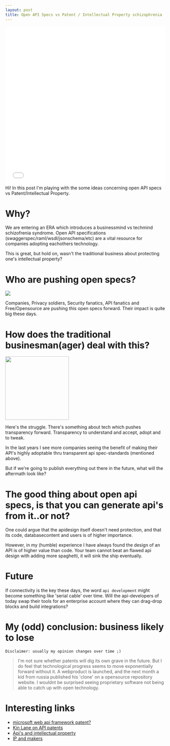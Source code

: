 ```yaml
---
layout: post
title: Open API Specs vs Patent / Intellectual Property schizophrenia
---
```


<iframe src="//player.vimeo.com/video/124935059" width="100%" height="500" frameborder="0" webkitallowfullscreen mozallowfullscreen allowfullscreen></iframe> 

<div class="message">
  Hi! In this post I'm playing with the some ideas concerning open API specs vs Patent/Intellectual Property.
  
</div>

# Why?

We are entering an ERA which introduces a businessmind vs techmind schizofrenia syndrome.
Open API specifications (swaggerspec/raml/wsdl/jsonschema/etc) are a vital resource for companies adopting eachothers technology. 

This is great, but hold on, wasn't the traditional business about protecting one's intellectual property? 

# Who are pushing open specs?

<img src="https://media2.giphy.com/media/rAoMu8fJ0bsZ2/200.gif"/>

Companies, Privacy soldiers, Security fanatics, API fanatics and Free/Opensource are pushing this open specs forward. Their impact is quite big these days.

# How does the traditional businesman(ager) deal with this?

<img src="https://media4.giphy.com/media/UuIpr1iwXkRgY/200.gif" style="width:200px"/>

Here's the struggle.
There's something about tech which pushes transparency forward.
Transparency to understand and accept, adopt and to tweak.

In the last years I see more companies seeing the benefit of making their API's highly adoptable thru transparent  api spec-standards (mentioned above).

But if we're going to publish everything out there in the future, what will the aftermath look like?

# The good thing about open api specs, is that you can generate api's from it..or not?

One could argue that the apidesign itself doesn't need protection, and that its code, databasecontent and users is of higher importance.

However, in my (humble) experience I have always found the design of an API is of higher value than code.
Your team cannot beat an flawed api design with adding more spaghetti, it will sink the ship eventually.

# Future 

If connectivity is the key these days, the word `api development` might become something like 'serial cable' over time.
Will the api-developers of today swap their tools for an enterprise account where they can drag-drop blocks and build integrations?

# My (odd) conclusion: business likely to lose

`Disclaimer: usually my opinion changes over time ;)`

> I'm not sure whether patents will dig its own grave in the future.
> But I do feel that technological progress seems to move exponentially forward without it.
> A webproduct is launched, and the next month a kid from russia published
> his 'clone' on a opensource repository website.
> I wouldnt be surprised seeing proprietary software not being able to 
> catch up with open technology.

# Interesting links

* [microsoft web api framework patent?](https://patents.justia.com/patent/8918452)
* [Kin Lane on API patents](http://patents.apievangelist.com)
* [Api's and intellectual property](https://developer.ibm.com/apimanagement/2015/02/16/apis-intellectual-property)
* [IP and makers](http://iq.intel.com/defining-ownership-in-a-digital-era-how-makers-are-navigating-the-complexities-of-ip/)
